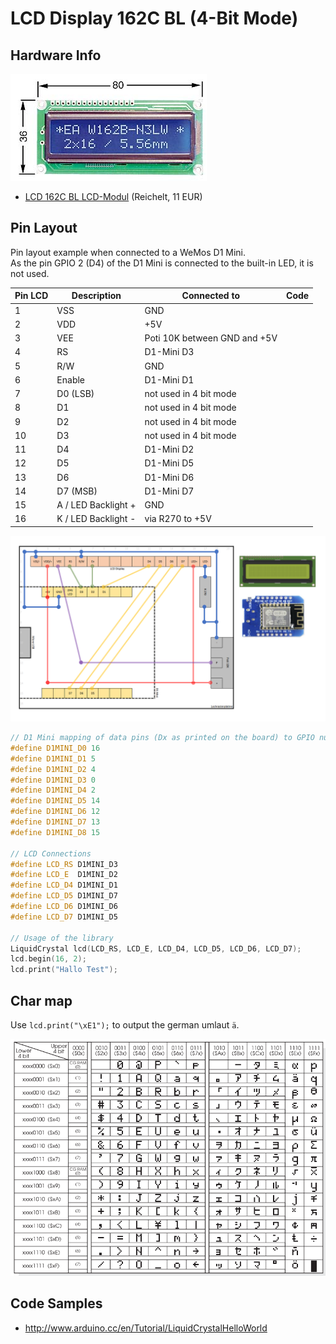 # LCD Display 162C BL (4-Bit Mode)

## Hardware Info

![Hardware](hardware.png)

* [LCD 162C BL LCD-Modul](https://www.reichelt.de/lcd-modul-2x16-h-5-6mm-bl-ws-m-bel--lcd-162c-bl-p53941.html) (Reichelt, 11 EUR)

## Pin Layout

Pin layout example when connected to a WeMos D1 Mini.  
As the pin GPIO 2 (D4) of the D1 Mini is connected to the built-in LED, it is not used.

| Pin LCD | Description         | Connected to                 | Code |
|---------|---------------------|------------------------------|------|
| 1       | VSS                 | GND                          |      |
| 2       | VDD                 | +5V                          |      |
| 3       | VEE                 | Poti 10K between GND and +5V |      |
| 4       | RS                  | D1-Mini D3                   |      |
| 5       | R/W                 | GND                          |      |
| 6       | Enable              | D1-Mini D1                   |      |
| 7       | D0 (LSB)            | not used in 4 bit mode       |      |
| 8       | D1                  | not used in 4 bit mode       |      |
| 9       | D2                  | not used in 4 bit mode       |      |
| 10      | D3                  | not used in 4 bit mode       |      |
| 11      | D4                  | D1-Mini D2                   |      |
| 12      | D5                  | D1-Mini D5                   |      |
| 13      | D6                  | D1-Mini D6                   |      |
| 14      | D7 (MSB)            | D1-Mini D7                   |      |
| 15      | A / LED Backlight + | GND                          |      |
| 16      | K / LED Backlight - | via R270 to +5V              |      |

![Pin Layout](schaltung.png)

```cpp
// D1 Mini mapping of data pins (Dx as printed on the board) to GPIO numbers
#define D1MINI_D0 16
#define D1MINI_D1 5
#define D1MINI_D2 4
#define D1MINI_D3 0
#define D1MINI_D4 2
#define D1MINI_D5 14
#define D1MINI_D6 12
#define D1MINI_D7 13
#define D1MINI_D8 15

// LCD Connections
#define LCD_RS D1MINI_D3
#define LCD_E  D1MINI_D2
#define LCD_D4 D1MINI_D1
#define LCD_D5 D1MINI_D7
#define LCD_D6 D1MINI_D6
#define LCD_D7 D1MINI_D5

// Usage of the library
LiquidCrystal lcd(LCD_RS, LCD_E, LCD_D4, LCD_D5, LCD_D6, LCD_D7);
lcd.begin(16, 2);
lcd.print("Hallo Test");
```

## Char map

Use `lcd.print("\xE1");` to output the german umlaut `ä`.

![Charmap](charmap.png)

## Code Samples

* <http://www.arduino.cc/en/Tutorial/LiquidCrystalHelloWorld>
